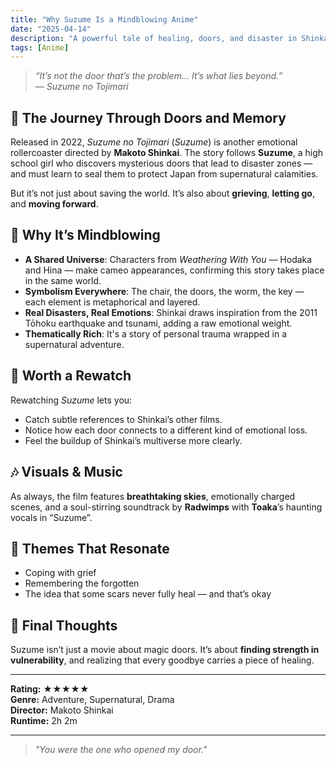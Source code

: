 ```yaml
---
title: "Why Suzume Is a Mindblowing Anime"
date: "2025-04-14"
description: "A powerful tale of healing, doors, and disaster in Shinkai’s shared universe."
tags: [Anime]
---
```


> _“It’s not the door that’s the problem… It’s what lies beyond.”_  
> — _Suzume no Tojimari_

## 🚪 The Journey Through Doors and Memory

Released in 2022, _Suzume no Tojimari_ (_Suzume_) is another emotional rollercoaster directed by **Makoto Shinkai**. The story follows **Suzume**, a high school girl who discovers mysterious doors that lead to disaster zones — and must learn to seal them to protect Japan from supernatural calamities.

But it’s not just about saving the world. It’s also about **grieving**, **letting go**, and **moving forward**.

## 🧠 Why It’s Mindblowing

- **A Shared Universe**: Characters from _Weathering With You_ — Hodaka and Hina — make cameo appearances, confirming this story takes place in the same world.
- **Symbolism Everywhere**: The chair, the doors, the worm, the key — each element is metaphorical and layered.
- **Real Disasters, Real Emotions**: Shinkai draws inspiration from the 2011 Tōhoku earthquake and tsunami, adding a raw emotional weight.
- **Thematically Rich**: It's a story of personal trauma wrapped in a supernatural adventure.

## 🔁 Worth a Rewatch

Rewatching _Suzume_ lets you:

- Catch subtle references to Shinkai’s other films.
- Notice how each door connects to a different kind of emotional loss.
- Feel the buildup of Shinkai’s multiverse more clearly.

## 🎶 Visuals & Music

As always, the film features **breathtaking skies**, emotionally charged scenes, and a soul-stirring soundtrack by **Radwimps** with **Toaka**’s haunting vocals in “Suzume”.

## 🧵 Themes That Resonate

- Coping with grief
- Remembering the forgotten
- The idea that some scars never fully heal — and that’s okay

## 🌟 Final Thoughts

Suzume isn’t just a movie about magic doors. It’s about **finding strength in vulnerability**, and realizing that every goodbye carries a piece of healing.

---

**Rating:** ★★★★★  
**Genre:** Adventure, Supernatural, Drama  
**Director:** Makoto Shinkai  
**Runtime:** 2h 2m

---

> _"You were the one who opened my door."_
